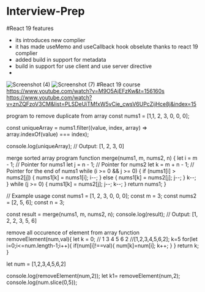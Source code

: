 # Interview-Prep
#React 19  features
- its introduces new complier 
- it has made useMemo and useCallback hook obselute thanks to react 19 complier
-  added build in support for metadata
-  build in support for  use client and use server directive
-  
![Screenshot (4)](https://github.com/user-attachments/assets/83019986-dac0-44dd-892f-d56c7685a71f)
![Screenshot (7)](https://github.com/user-attachments/assets/0fcda7db-3357-4e29-ab46-4337ae9fe3e8)
#React 19 course
https://www.youtube.com/watch?v=M9O5AjEFzKw&t=156160s
https://www.youtube.com/watch?v=znZQFzoV3CM&list=PLSDeUiTMfxW5vCie_cwsV6UPcZijHce8j&index=15

program to remove duplicate from array 
const nums1 = [1,1, 2, 3, 0, 0, 0];

const uniqueArray = nums1.filter((value, index, array) => array.indexOf(value) === index);

console.log(uniqueArray); // Output: [1, 2, 3, 0]

merge sorted array program 
function merge(nums1, m, nums2, n) {
    let i = m - 1; // Pointer for nums1
    let j = n - 1; // Pointer for nums2
    let k = m + n - 1; // Pointer for the end of nums1
    while (i >= 0 && j >= 0) {
        if (nums1[i] > nums2[j]) {
            nums1[k] = nums1[i];
            i--;
        } else {
            nums1[k] = nums2[j];
            j--;
        }
        k--;
    }
    while (j >= 0) {
        nums1[k] = nums2[j];
        j--;
        k--;
    }
    return nums1;
}

// Example usage
const nums1 = [1, 2, 3, 0, 0, 0];
const m = 3;
const nums2 = [2, 5, 6];
const n = 3;

const result = merge(nums1, m, nums2, n);
console.log(result); // Output: [1, 2, 2, 3, 5, 6]


remove all occurence of element from array
function removeElement(num,val){
let k = 0;
// 1 3 4 5 6 2
//[1,2,3,4,5,6,2]; k=5
for(let i=0;i<=num.length-1;i++){
    if(num[i]!==val){
    num[k]=num[i];
    k++;
    }
}
return k;
}

let num = [1,2,3,4,5,6,2]

console.log(removeElement(num,2));
let k1= removeElement(num,2);
console.log(num.slice(0,5));
